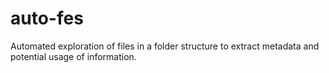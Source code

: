 # auto-fes
Automated exploration of files in a folder structure to extract metadata and potential usage of information.
